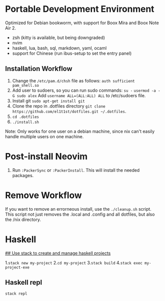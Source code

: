 # Portable Development Environment

Optimized for Debian bookworm, with support for Boox Mira and Boox Note Air 2.

- zsh (kitty is available, but being downgraded)
- nvim
- haskell, lua, bash, sql, markdown, yaml, ocaml
- support for Chinese (run ibus-setup to set the entry panel)

## Installation Workflow

1. Change the `/etc/pam.d/chsh` file as follows:
   `auth sufficient pam_shell.so`
2. Add user to sudoers, so you can run sudo commands:
   `su -`
   `usermod -a -G sudo alex`
   Add `username ALL=(ALL:ALL) ALL` to /etc/sudoers file.
3. Install git `sudo apt-get install git`
4. Clone the repo in .dotfiles directory `git clone https://github.com/el1t1st/dotfiles.git ~/.dotfiles`.
5. `cd .dotfiles`
6. `./install.sh`

Note: Only works for one user on a debian machine, since nix can't easily handle multiple users on one machine.

# Post-install Neovim

1. Run `:PackerSync` or `:PackerInstall`. This will install the needed packages.

# Remove Workflow

If you want to remove an errorneous install, use the `./cleanup.sh` script. This script not just removes the .local and .config and all dotfiles, but also the /nix directory.

# Haskell

[## Use stack to create and manage haskell projects](https://anvilproject.org/guides/content/creating-links)

1.`stack new my-project` 2.`cd my-project` 3.`stack build` 4.`stack exec my-project-exe`

## Haskell repl

`stack repl`
